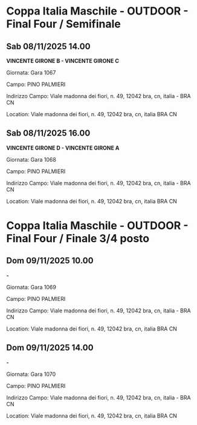 

# Coppa Italia Maschile - OUTDOOR  - Final Four / Semifinale 

## Sab 08/11/2025 14.00

<strong>VINCENTE GIRONE B - VINCENTE GIRONE C</strong>

Giornata: Gara 1067

Campo: PINO PALMIERI 

Indirizzo Campo:  Viale madonna dei fiori, n. 49, 12042 bra, cn, italia - BRA  CN

Location:  Viale madonna dei fiori, n. 49, 12042 bra, cn, italia BRA  CN


## Sab 08/11/2025 16.00

<strong>VINCENTE GIRONE D - VINCENTE GIRONE A</strong>

Giornata: Gara 1068

Campo: PINO PALMIERI 

Indirizzo Campo:  Viale madonna dei fiori, n. 49, 12042 bra, cn, italia - BRA  CN

Location:  Viale madonna dei fiori, n. 49, 12042 bra, cn, italia BRA  CN



# Coppa Italia Maschile - OUTDOOR  - Final Four / Finale 3/4 posto

## Dom 09/11/2025 10.00

<strong> - </strong>

Giornata: Gara 1069

Campo: PINO PALMIERI 

Indirizzo Campo:  Viale madonna dei fiori, n. 49, 12042 bra, cn, italia - BRA  CN

Location:  Viale madonna dei fiori, n. 49, 12042 bra, cn, italia BRA  CN


## Dom 09/11/2025 14.00

<strong> - </strong>

Giornata: Gara 1070

Campo: PINO PALMIERI 

Indirizzo Campo:  Viale madonna dei fiori, n. 49, 12042 bra, cn, italia - BRA  CN

Location:  Viale madonna dei fiori, n. 49, 12042 bra, cn, italia BRA  CN

